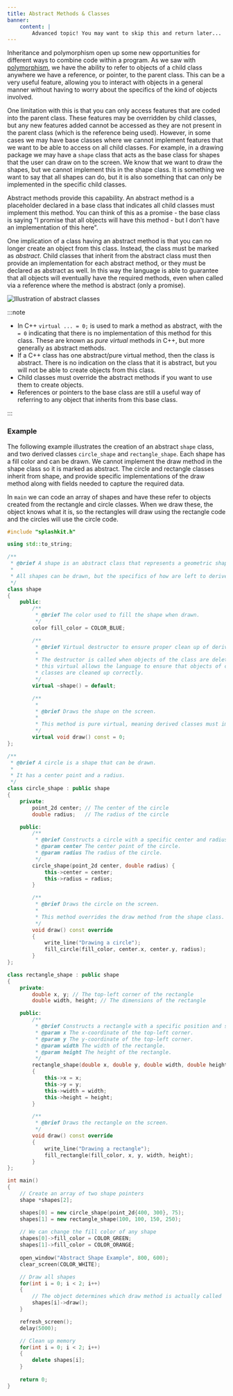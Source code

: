 ```yaml
---
title: Abstract Methods & Classes
banner:
    content: |
        Advanced topic! You may want to skip this and return later...
---
```


Inheritance and polymorphism open up some new opportunities for different ways to combine code within a program. As we saw with [polymorphism](/book/part-2-organised-code/7-member-functions/0-panorama/04-polymorphism), we have the ability to refer to objects of a child class anywhere we have a reference, or pointer, to the parent class. This can be a very useful feature, allowing you to interact with objects in a general manner without having to worry about the specifics of the kind of objects involved.

One limitation with this is that you can only access features that are coded into the parent class. These features may be overridden by child classes, but any new features added cannot be accessed as they are not present in the parent class (which is the reference being used). However, in some cases we may have base classes where we cannot implement features that we want to be able to access on all child classes. For example, in a drawing package we may have a `shape` class that acts as the base class for shapes that the user can draw on to the screen. We know that we want to draw the shapes, but we cannot implement this in the shape class. It is something we want to say that all shapes can do, but it is also something that can only be implemented in the specific child classes.

Abstract methods provide this capability. An abstract method is a placeholder declared in a base class that indicates all child classes must implement this method. You can think of this as a promise - the base class is saying "I promise that all objects will have this method - but I don't have an implementation of this here".

One implication of a class having an abstract method is that you can no longer create an object from this class. Instead, the class must be marked as *abstract*. Child classes that inherit from the abstract class must then provide an implementation for each abstract method, or they must be declared as abstract as well. In this way the language is able to guarantee that all objects will eventually have the required methods, even when called via a reference where the method is abstract (only a promise).

![Illustration of abstract classes](./images/abstract.png)

:::note

- In C++ `virtual ... = 0;` is used to mark a method as abstract, with the `= 0` indicating that there is no implementation of this method for this class. These are known as *pure virtual* methods in C++, but more generally as abstract methods.
- If a C++ class has one abstract/pure virtual method, then the class is abstract. There is no indication on the class that it is abstract, but you will not be able to create objects from this class.
- Child classes must override the abstract methods if you want to use them to create objects.
- References or pointers to the base class are still a useful way of referring to any object that inherits from this base class.

:::

### Example

The following example illustrates the creation of an abstract `shape` class, and two derived classes `circle_shape` and `rectangle_shape`. Each shape has a fill color and can be drawn. We cannot implement the draw method in the shape class so it is marked as abstract. The circle and rectangle classes inherit from shape, and provide specific implementations of the draw method along with fields needed to capture the required data.

In `main` we can code an array of shapes and have these refer to objects created from the rectangle and circle classes. When we draw these, the object knows what it is, so the rectangles will draw using the rectangle code and the circles will use the circle code.

```cpp
#include "splashkit.h"

using std::to_string;

/**
 * @brief A shape is an abstract class that represents a geometric shape.
 * 
 * All shapes can be drawn, but the specifics of how are left to derived classes.
 */
class shape
{
    public:
        /**
         * @brief The color used to fill the shape when drawn.
         */
        color fill_color = COLOR_BLUE;

        /**
         * @brief Virtual destructor to ensure proper clean up of derived classes.
         *
         * The destructor is called when objects of the class are deleted. Making
         * this virtual allows the language to ensure that objects of child
         * classes are cleaned up correctly.
         */
        virtual ~shape() = default;

        /**
         * 
         * @brief Draws the shape on the screen.
         * 
         * This method is pure virtual, meaning derived classes must implement it.
         */
        virtual void draw() const = 0;
};

/**
 * @brief A circle is a shape that can be drawn.
 * 
 * It has a center point and a radius.
 */
class circle_shape : public shape
{
    private:
        point_2d center; // The center of the circle
        double radius;   // The radius of the circle

    public:
        /**
         * @brief Constructs a circle with a specific center and radius.
         * @param center The center point of the circle.
         * @param radius The radius of the circle.
         */
        circle_shape(point_2d center, double radius) {
            this->center = center;
            this->radius = radius;
        }  

        /**
         * @brief Draws the circle on the screen.
         * 
         * This method overrides the draw method from the shape class.
         */
        void draw() const override
        {
            write_line("Drawing a circle");
            fill_circle(fill_color, center.x, center.y, radius);
        }
};

class rectangle_shape : public shape
{
    private:
        double x, y; // The top-left corner of the rectangle
        double width, height; // The dimensions of the rectangle

    public:
        /**
         * @brief Constructs a rectangle with a specific position and size.
         * @param x The x-coordinate of the top-left corner.
         * @param y The y-coordinate of the top-left corner.
         * @param width The width of the rectangle.
         * @param height The height of the rectangle.
         */
        rectangle_shape(double x, double y, double width, double height)
        {
            this->x = x;
            this->y = y;
            this->width = width;
            this->height = height;
        }

        /**
         * @brief Draws the rectangle on the screen.
         */
        void draw() const override
        {
            write_line("Drawing a rectangle");
            fill_rectangle(fill_color, x, y, width, height);
        }
};

int main()
{    
    // Create an array of two shape pointers
    shape *shapes[2];

    shapes[0] = new circle_shape(point_2d{400, 300}, 75);
    shapes[1] = new rectangle_shape(100, 100, 150, 250);
    
    // We can change the fill color of any shape
    shapes[0]->fill_color = COLOR_GREEN;
    shapes[1]->fill_color = COLOR_ORANGE;
    
    open_window("Abstract Shape Example", 800, 600);
    clear_screen(COLOR_WHITE);

    // Draw all shapes
    for(int i = 0; i < 2; i++)
    {
        // The object determines which draw method is actually called
        shapes[i]->draw();
    }

    refresh_screen();
    delay(5000);

    // Clean up memory
    for(int i = 0; i < 2; i++)
    {
        delete shapes[i];
    }
    
    return 0;
}
```
